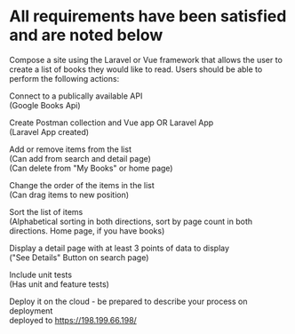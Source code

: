 <h1>All requirements have been satisfied and are noted below</h1>

Compose a site using the Laravel or Vue framework that allows the user to create a list of books they would like to read. Users should be able to perform the following actions:

Connect to a publically available API<br>
(Google Books Api)

Create Postman collection and Vue app OR Laravel App<br>
(Laravel App created)

Add or remove items from the list<br>
(Can add from search and detail page)<br>
(Can delete from "My Books" or home page)<br>

Change the order of the items in the list<br>
(Can drag items to new position)

Sort the list of items<br>
(Alphabetical sorting in both directions, sort by page count in both directions. Home page, if you have books)

Display a detail page with at least 3 points of data to display<br>
("See Details" Button on search page)

Include unit tests<br>
(Has unit and feature tests)

Deploy it on the cloud - be prepared to describe your process on deployment<br>
deployed to https://198.199.66.198/

